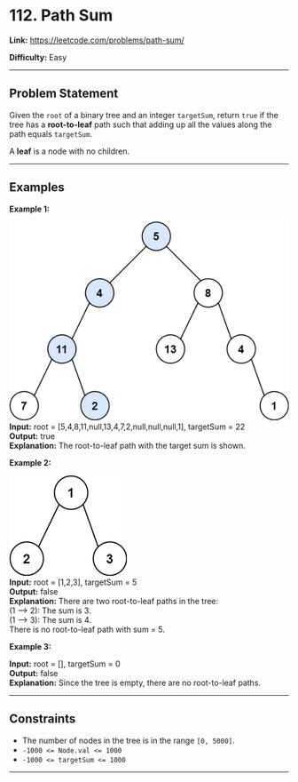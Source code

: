 # 112. Path Sum

**Link:** https://leetcode.com/problems/path-sum/

**Difficulty:** Easy

---

## Problem Statement

Given the `root` of a binary tree and an integer `targetSum`, return `true` if the tree has a **root-to-leaf** path such that adding up all the values along the path equals `targetSum`.

A **leaf** is a node with no children.

---

## Examples

**Example 1:**

![alt text](pathsum1.jpg) \
**Input:** root = [5,4,8,11,null,13,4,7,2,null,null,null,1], targetSum = 22 \
**Output:** true \
**Explanation:** The root-to-leaf path with the target sum is shown.

**Example 2:**

![alt text](pathsum2.jpg) \
**Input:** root = [1,2,3], targetSum = 5 \
**Output:** false \
**Explanation:** There are two root-to-leaf paths in the tree: \
(1 --> 2): The sum is 3. \
(1 --> 3): The sum is 4. \
There is no root-to-leaf path with sum = 5.

**Example 3:**

**Input:** root = [], targetSum = 0 \
**Output:** false \
**Explanation:** Since the tree is empty, there are no root-to-leaf paths.

---

## Constraints

- The number of nodes in the tree is in the range `[0, 5000]`.
- `-1000 <= Node.val <= 1000`
- `-1000 <= targetSum <= 1000`

---